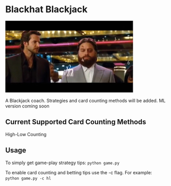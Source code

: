 # Blackhat Blackjack
![alt text](https://github.com/moonman312/blackhat-blackjack/blob/master/The_Hangover_Blackjack_Scene.gif "MATHS")


A Blackjack coach. Strategies and card counting methods will be added. ML version coming soon




## Current Supported Card Counting Methods
High-Low Counting



## Usage
To simply get game-play strategy tips:
`python game.py`



To enable card counting and betting tips use the -c flag. For example:
`python game.py -c hl`
